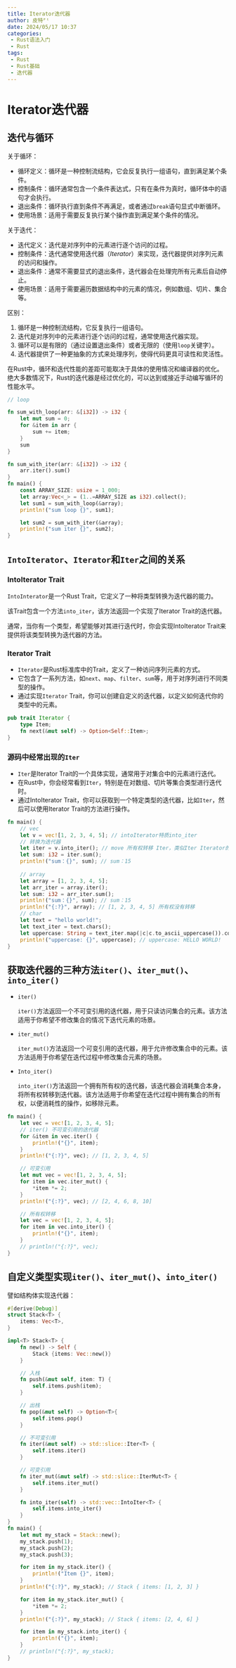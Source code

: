 ```yaml
---
title: Iterator迭代器
author: 皮特ᴾᵗ
date: 2024/05/17 10:37
categories:
 - Rust语法入门
 - Rust
tags:
 - Rust
 - Rust基础
 - 迭代器
---
```


# Iterator迭代器

## 迭代与循环

关于循环：

- 循环定义：循环是一种控制流结构，它会反复执行一组语句，直到满足某个条件。
- 控制条件：循环通常包含一个条件表达式，只有在条件为真时，循环体中的语句才会执行。
- 退出条件：循环执行直到条件不再满足，或者通过`break`语句显式中断循环。
- 使用场景：适用于需要反复执行某个操作直到满足某个条件的情况。

关于迭代：

- 迭代定义：迭代是对序列中的元素进行逐个访问的过程。
- 控制条件：迭代通常使用迭代器（*Iterator*）来实现，迭代器提供对序列元素的访问和操作。
- 退出条件：通常不需要显式的退出条件，迭代器会在处理完所有元素后自动停止。
- 使用场景：适用于需要遍历数据结构中的元素的情况，例如数组、切片、集合等。

区别：

1. 循环是一种控制流结构，它反复执行一组语句。
2. 迭代是对序列中的元素进行逐个访问的过程，通常使用迭代器实现。
3. 循环可以是有限的（通过设置退出条件）或者无限的（使用`loop`关键字）。
4. 迭代器提供了一种更抽象的方式来处理序列，使得代码更具可读性和灵活性。

在Rust中，循环和迭代性能的差距可能取决于具体的使用情况和编译器的优化。绝大多数情况下，Rust的迭代器是经过优化的，可以达到或接近手动编写循环的性能水平。

```rust
// loop

fn sum_with_loop(arr: &[i32]) -> i32 {
    let mut sum = 0;
    for &item in arr {
        sum += item;
    }
    sum
}

fn sum_with_iter(arr: &[i32]) -> i32 {
    arr.iter().sum()
}
fn main() {
    const ARRAY_SIZE: usize = 1_000;
    let array:Vec<_> = (1..=ARRAY_SIZE as i32).collect();
    let sum1 = sum_with_loop(&array);
    println!("sum loop {}", sum1);

    let sum2 = sum_with_iter(&array);
    println!("sum iter {}", sum2);
}
```

## `IntoIterator`、`Iterator`和`Iter`之间的关系

### IntoIterator Trait

`IntoInterator`是一个Rust Trait，它定义了一种将类型转换为迭代器的能力。

该Trait包含一个方法`into_iter`，该方法返回一个实现了Iterator Trait的迭代器。

通常，当你有一个类型，希望能够对其进行迭代时，你会实现IntoIterator Trait来提供将该类型转换为迭代器的方法。

### Iterator Trait

- `Iterator`是Rust标准库中的Trait，定义了一种访问序列元素的方式。
- 它包含了一系列方法，如`next`、`map`、`filter`、`sum`等，用于对序列进行不同类型的操作。
- 通过实现`Iterator` Trait，你可以创建自定义的迭代器，以定义如何迭代你的类型中的元素。

```rust
pub trait Iterator {
    type Item;
    fn next(&mut self) -> Option<Self::Item>;
}
```

### 源码中经常出现的`Iter`

- `Iter`是Iterator Trait的一个具体实现，通常用于对集合中的元素进行迭代。
- 在Rust中，你会经常看到`Iter`，特别是在对数组、切片等集合类型进行迭代时。
- 通过IntoIterator Trait，你可以获取到一个特定类型的迭代器，比如`Iter`，然后可以使用Iterator Trait的方法进行操作。

```rust
fn main() {
    // vec
    let v = vec![1, 2, 3, 4, 5]; // intoIterator特质into_iter
    // 转换为迭代器
    let iter = v.into_iter(); // move 所有权转移 Iter，类似Iter Iterator的特质对象
    let sum: i32 = iter.sum();
    println!("sum：{}", sum); // sum：15
    
    // array
    let array = [1, 2, 3, 4, 5];
    let arr_iter = array.iter();
    let sum: i32 = arr_iter.sum();
    println!("sum：{}", sum); // sum：15
    println!("{:?}", array); // [1, 2, 3, 4, 5] 所有权没有转移
    // char
    let text = "hello world!";
    let text_iter = text.chars();
    let uppercase: String = text_iter.map(|c|c.to_ascii_uppercase()).collect();
    println!("uppercase: {}", uppercase); // uppercase: HELLO WORLD!
}
```

## 获取迭代器的三种方法`iter()`、`iter_mut()`、`into_iter()`

- `iter()`

    `iter()`方法返回一个不可变引用的迭代器，用于只读访问集合的元素。该方法适用于你希望不修改集合的情况下迭代元素的场景。

- `iter_mut()`

    `iter_mut()`方法返回一个可变引用的迭代器，用于允许修改集合中的元素。该方法适用于你希望在迭代过程中修改集合元素的场景。

- `Into_iter()`

    `into_iter()`方法返回一个拥有所有权的迭代器，该迭代器会消耗集合本身，将所有权转移到迭代器。该方法适用于你希望在迭代过程中拥有集合的所有权，以便消耗性的操作，如移除元素。

```rust
fn main() {
    let vec = vec![1, 2, 3, 4, 5];
    // iter() 不可变引用的迭代器
    for &item in vec.iter() {
        println!("{}", item);
    }
    println!("{:?}", vec); // [1, 2, 3, 4, 5]

    // 可变引用
    let mut vec = vec![1, 2, 3, 4, 5];
    for item in vec.iter_mut() {
        *item *= 2;
    }
    println!("{:?}", vec); // [2, 4, 6, 8, 10]

    // 所有权转移
    let vec = vec![1, 2, 3, 4, 5];
    for item in vec.into_iter() {
        println!("{}", item);
    }
    // println!("{:?}", vec);
}
```

## 自定义类型实现`iter()`、`iter_mut()`、`into_iter()`

譬如结构体实现迭代器：

```rust
#[derive(Debug)]
struct Stack<T> {
    items: Vec<T>,
}

impl<T> Stack<T> {
    fn new() -> Self {
        Stack {items: Vec::new()}
    }

    // 入栈
    fn push(&mut self, item: T) {
        self.items.push(item);
    }

    // 出栈
    fn pop(&mut self) -> Option<T>{
        self.items.pop()
    }

    // 不可变引用
    fn iter(&mut self) -> std::slice::Iter<T> {
        self.items.iter()
    }

    // 可变引用
    fn iter_mut(&mut self) -> std::slice::IterMut<T> {
        self.items.iter_mut()
    }

    fn into_iter(self) -> std::vec::IntoIter<T> {
        self.items.into_iter()
    }
}
fn main() {
    let mut my_stack = Stack::new();
    my_stack.push(1);
    my_stack.push(2);
    my_stack.push(3);

    for item in my_stack.iter() {
        println!("Item {}", item);
    }
    println!("{:?}", my_stack); // Stack { items: [1, 2, 3] }

    for item in my_stack.iter_mut() {
        *item *= 2;
    }
    println!("{:?}", my_stack); // Stack { items: [2, 4, 6] }

    for item in my_stack.into_iter() {
        println!("{}", item);
    }
    // println!("{:?}", my_stack);
}
```